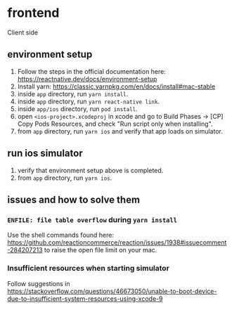 # frontend
Client side

## environment setup
1. Follow the steps in the official documentation here: https://reactnative.dev/docs/environment-setup
2. Install yarn: https://classic.yarnpkg.com/en/docs/install#mac-stable
3. inside `app` directory, run `yarn install`.
4. inside `app` directory, run `yarn react-native link`.
4. inside `app/ios` directory, run `pod install`.
5. open `<ios-project>.xcodeproj` in xcode and go to Build Phases -> [CP] Copy Pods Resources, and check "Run script only when installing".
6. from `app` directory, run `yarn ios` and verify that app loads on simulator.

## run ios simulator
1. verify that environment setup above is completed.
2. from `app` directory, run `yarn ios`.

## issues and how to solve them
### `ENFILE: file table overflow` during `yarn install`
Use the shell commands found here: https://github.com/reactioncommerce/reaction/issues/1938#issuecomment-284207213 to raise the open file limit on your mac.
### Insufficient resources when starting simulator
Follow suggestions in https://stackoverflow.com/questions/46673050/unable-to-boot-device-due-to-insufficient-system-resources-using-xcode-9
